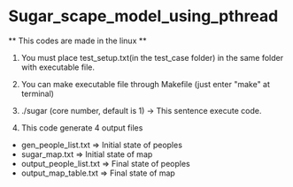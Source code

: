 # Sugar_scape_model_using_pthread

** This codes are made in the linux **

1) You must place test_setup.txt(in the test_case folder) in the same folder with executable file.

2) You can make executable file through Makefile (just enter "make" at terminal)

3) ./sugar (core number, default is 1)  -> This sentence execute code.

4) This code generate 4 output files
  - gen_people_list.txt     =>  Initial state of peoples
  - sugar_map.txt           =>  Initial state of map
  - output_people_list.txt  =>  Final state of peoples
  - output_map_table.txt    =>  Final state of map
